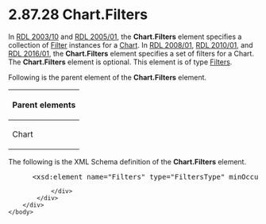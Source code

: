 <html dir="LTR" xmlns:mshelp="http://msdn.microsoft.com/mshelp" xmlns:ddue="http://ddue.schemas.microsoft.com/authoring/2003/5" xmlns:xlink="http://www.w3.org/1999/xlink" xmlns:tool="http://www.microsoft.com/tooltip">
    <head>
        <meta http-equiv="Content-Type" content="text/html; CHARSET=utf-8"></meta>
        <meta name="save" content="history"></meta>
        <title>2.87.28 Chart.Filters</title>
        <xml>
            <mshelp:toctitle title="2.87.28 Chart.Filters"></mshelp:toctitle>
            <mshelp:rltitle title="[MS-RDL]: Chart.Filters"></mshelp:rltitle>
            <mshelp:keyword index="A" term="cc89e5e1-5546-4afc-a271-7f79c04aa2cd"></mshelp:keyword>
            <mshelp:attr name="DCSext.ContentType" value="open specification"></mshelp:attr>
            <mshelp:attr name="AssetID" value="cc89e5e1-5546-4afc-a271-7f79c04aa2cd"></mshelp:attr>
            <mshelp:attr name="TopicType" value="kbRef"></mshelp:attr>
            <mshelp:attr name="DCSext.Title" value="[MS-RDL]: Chart.Filters" />
        </xml>
    </head>
    <body>
        <div id="header">
            <h1 class="heading">2.87.28 Chart.Filters</h1>
        </div>
        <div id="mainSection">
            <div id="mainBody">
                <div id="allHistory" class="saveHistory"></div>
                <div id="sectionSection0" class="section" name="collapseableSection">
                    

<p>In <a href="a7e2ad00-07c8-4f6d-80ab-3ad55df7b233.md">RDL 2003/10</a>
and <a href="3ebe2912-4958-4832-b391-cad1f5e13338.md">RDL 2005/01</a>,
the <b>Chart.Filters</b> element specifies a collection of <a href="c0f6a66a-1055-4f4d-b1e7-4fc47b588ed2.md">Filter</a> instances for a <a href="b0ab5524-7eb2-47a7-a4d3-230f5c8c5526.md">Chart</a>. In <a href="1e855f94-4617-47e4-b89e-0856c6cb420f.md">RDL 2008/01</a>, <a href="3428e690-a348-4ec7-8a6a-8efb42d2cdee.md">RDL 2010/01</a>, and <a href="52ce3983-2bfc-4e72-9359-42aaf5fe4509.md">RDL 2016/01</a>, the <b>Chart.Filters</b>
element specifies a set of filters for a Chart. The <b>Chart.Filters</b>
element is optional. This element is of type <a href="4075354a-2747-4ce0-ba0f-3e32a950f605.md">Filters</a>.</p>

<p>Following is the parent element of the <b>Chart.Filters</b>
element.</p>

<table>
 <thead>
  <tr>
   <th>
   <p>Parent elements</p>
   </th>
  </tr>
 </thead>
 <tr>
  <td>
  <p>Chart</p>
  </td>
 </tr>
</table>

<p>The following is the XML Schema definition of the <b>Chart.Filters</b>
element.</p>

<dl>
<dd>
<div><pre> &lt;xsd:element name=&quot;Filters&quot; type=&quot;FiltersType&quot; minOccurs=&quot;0&quot; /&gt;
</pre></div>
</dd></dl>


                </div>
            </div>
        </div>
    </body>
</html>
